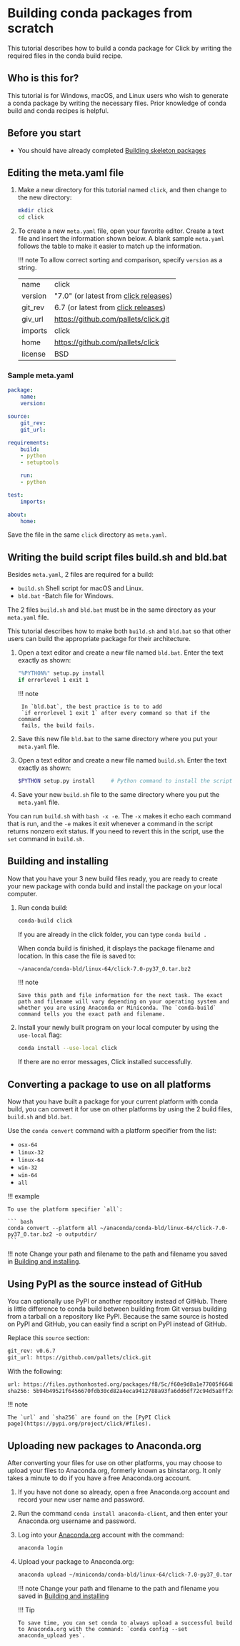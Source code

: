 # Building conda packages from scratch

This tutorial describes how to build a conda package for Click by
writing the required files in the conda build recipe.

## Who is this for?

This tutorial is for Windows, macOS, and Linux users who wish to
generate a conda package by writing the necessary files. Prior knowledge
of conda build and conda recipes is helpful.

## Before you start

-   You should have already completed [Building skeleton packages](build-pkgs-skeleton.md)

## Editing the meta.yaml file

1.  Make a new directory for this tutorial named `click`, and then
    change to the new directory:

    ``` bash
    mkdir click
    cd click
    ```

2.  To create a new `meta.yaml` file, open your favorite editor. Create
    a text file and insert the information shown below. A blank
    sample `meta.yaml` follows the table to make it easier to match up
    the information.

    !!! note
        To allow correct sorting and comparison, specify `version` as a string.

    |  |  |
    |---|---|
    | name | click |
    | version | "7.0" (or latest from [click releases](https://github.com/pallets/click/releases))
    | git_rev |  6.7  (or latest from [click releases](https://github.com/pallets/click/releases))
    | giv_url | <https://github.com/pallets/click.git> |
    | imports | click |
    | home | <https://github.com/pallets/click> |
    | license | BSD |

### Sample meta.yaml

``` yaml
package:
    name:
    version:

source:
    git_rev:
    git_url:

requirements:
    build:
    - python
    - setuptools

    run:
    - python

test:
    imports:

about:
    home:
```

Save the file in the same `click` directory as `meta.yaml`. 
## Writing the build script files build.sh and bld.bat

Besides `meta.yaml`, 2 files are required for a build:

-  `build.sh` Shell script for macOS and Linux.
-  `bld.bat` -Batch file for Windows.

The 2 files `build.sh` and `bld.bat` must be in the
same directory as your `meta.yaml` file.

This tutorial describes how to make both `build.sh` and `bld.bat` so
that other users can build the appropriate package for their
architecture.

1. Open a text editor and create a new file named `bld.bat`. Enter the text exactly as shown:

    ``` bash
    "%PYTHON%" setup.py install
    if errorlevel 1 exit 1
    ```
    !!! note

        In `bld.bat`, the best practice is to to add
        `if errorlevel 1 exit 1` after every command so that if the command
        fails, the build fails.


2.  Save this new file `bld.bat` to the same directory where you put
    your `meta.yaml` file.

3.  Open a text editor and create a new file named `build.sh`. Enter the
    text exactly as shown:

    ``` bash
    $PYTHON setup.py install     # Python command to install the script.
    ```

4.  Save your new `build.sh` file to the same directory where you put
    the `meta.yaml` file.

You can run `build.sh` with `bash -x -e`. The `-x` makes it echo each
command that is run, and the `-e` makes it exit whenever a command in
the script returns nonzero exit status. If you need to revert this in
the script, use the `set` command in `build.sh`.

## Building and installing 

Now that you have your 3 new build files ready, you are ready to create
your new package with conda build and install the package on your local
computer.

1.  Run conda build:

    ``` bash
    conda-build click
    ```

    If you are already in the click folder, you can type
    `conda build .`

    When conda build is finished, it displays the package filename and
    location. In this case the file is saved to:

    ``` bash
    ~/anaconda/conda-bld/linux-64/click-7.0-py37_0.tar.bz2
    ```

    !!! note

        Save this path and file information for the next task. The exact
        path and filename will vary depending on your operating system and
        whether you are using Anaconda or Miniconda. The `conda-build`
        command tells you the exact path and filename.


2.  Install your newly built program on your local computer by using the
    `use-local` flag:

    ``` bash
    conda install --use-local click
    ```

    If there are no error messages, Click installed successfully.

## Converting a package to use on all platforms

Now that you have built a package for your current platform with conda
build, you can convert it for use on other platforms by using the 2
build files, `build.sh` and `bld.bat`.

Use the `conda convert` command with a platform specifier from the list:

-   `osx-64`
-   `linux-32`
-   `linux-64`
-   `win-32`
-   `win-64`
-   `all`

!!! example

    To use the platform specifier `all`:

    ``` bash
    conda convert --platform all ~/anaconda/conda-bld/linux-64/click-7.0-py37_0.tar.bz2 -o outputdir/
    ```

!!! note
    Change your path and filename to the path and filename you saved in [Building and installing](#building-and-installing).

## Using PyPI as the source instead of GitHub

You can optionally use PyPI or another repository instead of GitHub. There is
little difference to conda build between building from Git versus
building from a tarball on a repository like PyPI. Because the same
source is hosted on PyPI and GitHub, you can easily find a script on
PyPI instead of GitHub.

Replace this `source` section:

``` bash
git_rev: v0.6.7
git_url: https://github.com/pallets/click.git
```

With the following:

``` bash
url: https://files.pythonhosted.org/packages/f8/5c/f60e9d8a1e77005f664b76ff8aeaee5bc05d0a91798afd7f53fc998dbc47/Click-7.0.tar.gz
sha256: 5b94b49521f6456670fdb30cd82a4eca9412788a93fa6dd6df72c94d5a8ff2d7
```

!!! note

    The `url` and `sha256` are found on the [PyPI Click
    page](https://pypi.org/project/click/#files).


## Uploading new packages to Anaconda.org

After converting your files for use on other platforms, you may choose
to upload your files to Anaconda.org, formerly known as binstar.org. It
only takes a minute to do if you have a free Anaconda.org account.

1.  If you have not done so already, open a free Anaconda.org account
    and record your new user name and password.

2.  Run the command `conda install anaconda-client`, and then enter your
    Anaconda.org username and password.

3.  Log into your [Anaconda.org](http://anaconda.org) account with the
    command:

    ``` bash
    anaconda login
    ```

4.  Upload your package to Anaconda.org:

    ``` bash
    anaconda upload ~/miniconda/conda-bld/linux-64/click-7.0-py37_0.tar.bz2
    ```

    !!! note
        Change your path and filename to the path and filename you saved in [Building and installing](#building-and-installing)

    !!! Tip

        To save time, you can set conda to always upload a successful build to Anaconda.org with the command: `conda config --set anaconda_upload yes`.
